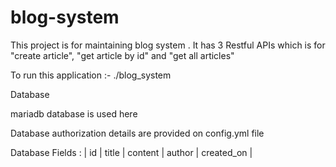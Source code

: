 # blog-system
This project is for maintaining blog system . It has 3  Restful  APIs which is for "create article", "get article by id" and "get all articles" 
 
 To run this application :- ./blog_system

 Database
 
 mariadb database is used here
 
 Database authorization details are provided on config.yml file
 
 Database Fields :
 | id  | title | content | author | created_on |
 
  

 
